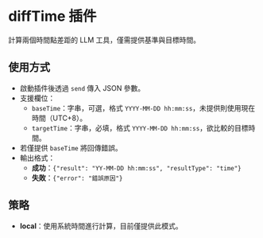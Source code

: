 # diffTime 插件

計算兩個時間點差距的 LLM 工具，僅需提供基準與目標時間。

## 使用方式
- 啟動插件後透過 `send` 傳入 JSON 參數。
- 支援欄位：
  - `baseTime`：字串，可選，格式 `YYYY-MM-DD hh:mm:ss`，未提供則使用現在時間（UTC+8）。
  - `targetTime`：字串，必填，格式 `YYYY-MM-DD hh:mm:ss`，欲比較的目標時間。
- 若僅提供 `baseTime` 將回傳錯誤。
- 輸出格式：
  - **成功**：`{"result": "YY-MM-DD hh:mm:ss", "resultType": "time"}`
  - **失敗**：`{"error": "錯誤原因"}`

## 策略
- **local**：使用系統時間進行計算，目前僅提供此模式。
